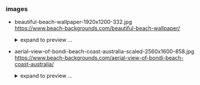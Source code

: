 ### images

- beautiful-beach-wallpaper-1920x1200-332.jpg  
  https://www.beach-backgrounds.com/beautiful-beach-wallpaper/  
  <details>
    <summary>expand to preview ...</summary>  
    <img alt="beautiful-beach-wallpaper-1920x1200-332.jpg" src="src/assets/images/beautiful-beach-wallpaper-1920x1200-332.jpg" />
  </details>

- aerial-view-of-bondi-beach-coast-australia-scaled-2560x1600-858.jpg  
  https://www.beach-backgrounds.com/aerial-view-of-bondi-beach-coast-australia/  
  <details>
    <summary>expand to preview ...</summary>  
    <img alt="aerial-view-of-bondi-beach-coast-australia-scaled-2560x1600-858.jpg" src="src/assets/images/aerial-view-of-bondi-beach-coast-australia-scaled-2560x1600-858.jpg" />
  </details>